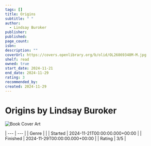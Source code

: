 ```yaml
---
tags: []
title: Origins
subtitle: " "
author:
  - Lindsay Buroker
publisher: 
published: 
page_count: 
isbn: 
description: ""
coverUrl: https://covers.openlibrary.org/b/olid/OL26869348M-M.jpg
shelf: read
owned: true
start_date: 2024-11-21
end_date: 2024-11-29
rating: 3
recommended_by: 
created: 2024-11-29
---
```


# Origins by Lindsay Buroker

![Book Cover Art](https://covers.openlibrary.org/b/olid/OL26869348M-M.jpg)


| --- | --- |
| Genre |  |
| Started | 2024-11-21T00:00:00.000+00:00 |
| Finished | 2024-11-29T00:00:00.000+00:00 |
| Rating | 3/5 |

